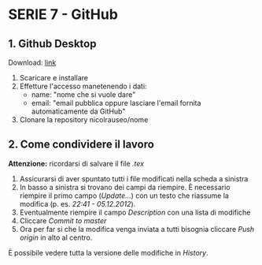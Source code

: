 # SERIE 7 - GitHub

## 1. Github Desktop

Download: [link](https://desktop.github.com/)

1. Scaricare e installare
2. Effetture l'accesso manetenendo i dati:
    * name: "nome che si vuole dare"
    * email: "email pubblica oppure lasciare l'email fornita automaticamente da GitHub"
3. Clonare la repository nicolrauseo/nome


## 2. Come condividere il lavoro
  
**Attenzione:** ricordarsi di salvare il file *.tex*  
  
1. Assicurarsi di aver spuntato tutti i file modificati nella scheda a sinistra
2. In basso a sinistra si trovano dei campi da riempire. È necessario riempire il primo campo (*Update...*) con un testo che riassume la modifica (p. es. *22:41 - 05.12.2012*).
3. Eventualmente riempire il campo *Description* con una lista di modifiche
4. Cliccare *Commit to master*
5. Ora per far si che la modifica venga inviata a tutti bisognia cliccare *Push origin* in alto al centro.

È possibile vedere tutta la versione delle modifiche in *History*.